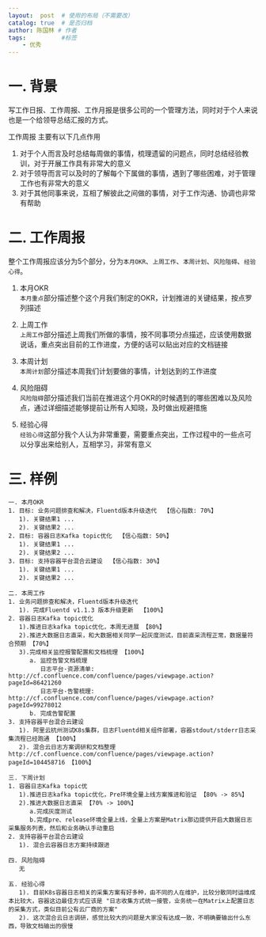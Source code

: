 ```yaml
---
layout:  post  # 使用的布局（不需要改）
catalog: true  # 是否归档
author: 陈国林 # 作者
tags:          #标签
    - 优秀
---
```


# 一. 背景
写工作日报、工作周报、工作月报是很多公司的一个管理方法，同时对于个人来说也是一个给领导总结汇报的方式。

工作周报 主要有以下几点作用
1. 对于个人而言及时总结每周做的事情，梳理遗留的问题点，同时总结经验教训，对于开展工作具有非常大的意义
2. 对于领导而言可以及时的了解每个下属做的事情，遇到了哪些困难，对于管理工作也有非常大的意义
3. 对于其他同事来说，互相了解彼此之间做的事情，对于工作沟通、协调也非常有帮助


# 二. 工作周报
整个工作周报应该分为5个部分，分为`本月OKR`、`上周工作`、`本周计划`、`风险阻碍`、`经验心得`。

1. 本月OKR   
   `本月重点`部分描述整个这个月我们制定的OKR，计划推进的关键结果，按点罗列描述
  
2. 上周工作  
   `上周工作`部分描述上周我们所做的事情，按不同事项分点描述，应该使用数据说话，重点突出目前的工作进度，方便的话可以贴出对应的文档链接

3. 本周计划   
   `本周计划`部分描述本周我们计划要做的事情，计划达到的工作进度

4. 风险阻碍  
   `风险阻碍`部分描述我们当前在推进这个月OKR的时候遇到的哪些困难以及风险点，通过详细描述能够提前让所有人知晓，及时做出规避措施
   
5. 经验心得    
   `经验心得`这部分我个人认为非常重要，需要重点突出，工作过程中的一些点可以分享出来给别人，互相学习，非常有意义
  
# 三. 样例
```
一. 本月OKR
1. 目标: 业务问题排查和解决，Fluentd版本升级迭代  【信心指数: 70%】
   1). 关键结果1 ...
   2). 关键结果2 ... 
2. 目标: 容器日志Kafka topic优化  【信心指数: 50%】
   1). 关键结果1 ...
   2). 关键结果2 ...
3. 目标: 支持容器平台混合云建设  【信心指数: 30%】
   1). 关键结果1 ...
   2). 关键结果2 ...

二. 本周工作
1. 业务问题排查和解决，Fluentd版本升级迭代
   1). 完成Fluentd v1.1.3 版本升级更新  【100%】
2. 容器日志Kafka topic优化
   1).推进日志kafka topic优化，本周无进展 【80%】
   2).推进大数据日志直采，和大数据相关同学一起灰度测试，目前直采流程正常，数据量符合预期 【70%】
   3).完成相关监控报警配置和文档梳理 【100%】
      a. 监控告警文档梳理
         日志平台-资源清单: http://cf.confluence.com/confluence/pages/viewpage.action?pageId=86421260
         日志平台-告警梳理: http://cf.confluence.com/confluence/pages/viewpage.action?pageId=99278012
      b. 完成告警配置
3. 支持容器平台混合云建设 
   1). 阿里云杭州测试K8s集群，日志Fluentd相关组件部署，容器stdout/stderr日志采集流程已经跑通 【100%】
   2). 混合云日志方案调研和文档整理 http://cf.confluence.com/confluence/pages/viewpage.action?pageId=104458716 【100%】
   
三. 下周计划
1. 容器日志Kafka topic优
   1).推进日志kafka topic优化，Pre环境全量上线方案推进和验证 【80% -> 85%】
   2).推进大数据日志直采 【70% -> 100%】
      a.完成灰度测试
      b.完成pre、release环境全量上线，全量上方案是Matrix那边提供开启大数据日志采集服务列表，然后和业务确认手动重启
2. 支持容器平台混合云建设
   1). 混合云容器日志方案持续跟进

四. 风险阻碍
   无
   
五. 经验心得
   1). 目前K8s容器日志相关的采集方案有好多种，由不同的人在维护，比较分散同时运维成本比较大，容器这边最佳方式应该是 "日志收集方式统一接管，业务统一在Matrix上配置日志的采集方式，类似目前公有云厂商的方案"
   2). 这次混合云日志调研，感觉比较大的问题是大家没有达成一致，不明确要输出什么东西，导致文档输出的很慢
```

